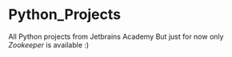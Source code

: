 # Python_Projects
All Python projects from Jetbrains Academy
But just for now only *Zookeeper* is available :)
